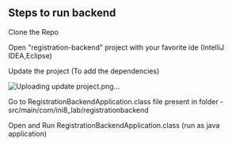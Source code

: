 ## Steps to run backend 
Clone the Repo

Open "registration-backend" project with your favorite ide (IntelliJ IDEA,Eclipse)

Update the project (To add the dependencies)

![Uploading update project.png…]()


Go to RegistrationBackendApplication.class file  present in folder - src/main/com/ini8_lab/registrationbackend

Open and Run RegistrationBackendApplication.class (run as java application)
